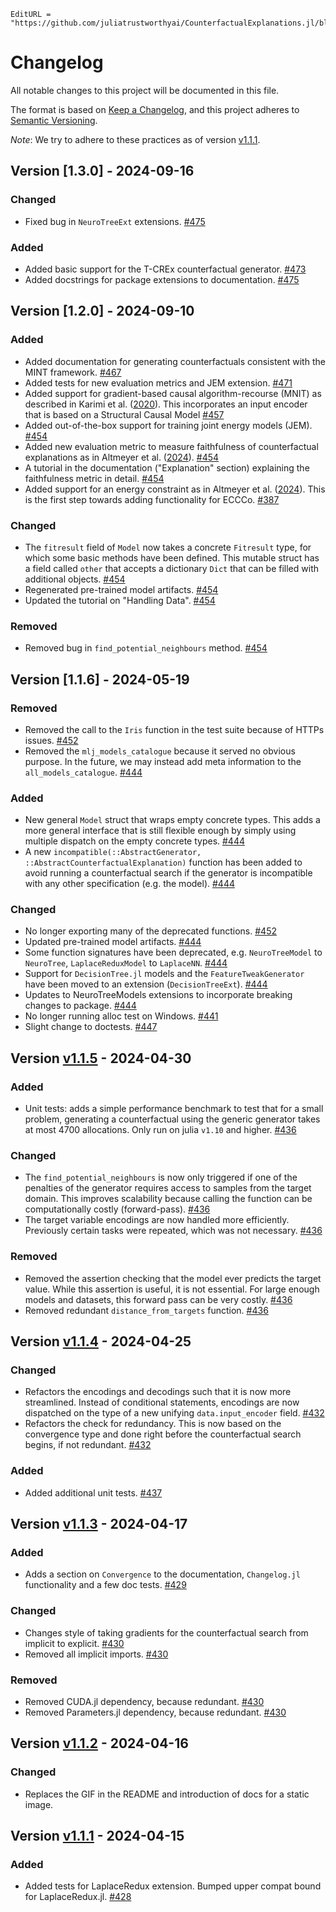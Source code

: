 ```@meta
EditURL = "https://github.com/juliatrustworthyai/CounterfactualExplanations.jl/blob/master/CHANGELOG.md"
```

# Changelog

All notable changes to this project will be documented in this file.

The format is based on [Keep a Changelog](https://keepachangelog.com/en/1.1.0/), and this project adheres to [Semantic Versioning](https://semver.org/spec/v2.0.0.html).

*Note*: We try to adhere to these practices as of version [v1.1.1](https://github.com/juliatrustworthyai/CounterfactualExplanations.jl/releases/tag/v1.1.1).

## Version [1.3.0] - 2024-09-16

### Changed

- Fixed bug in `NeuroTreeExt` extensions. [#475](https://github.com/juliatrustworthyai/CounterfactualExplanations.jl/issues/475)

### Added

- Added basic support for the T-CREx counterfactual generator. [#473](https://github.com/juliatrustworthyai/CounterfactualExplanations.jl/issues/473)
- Added docstrings for package extensions to documentation. [#475](https://github.com/juliatrustworthyai/CounterfactualExplanations.jl/issues/475)

## Version [1.2.0] - 2024-09-10

### Added

- Added documentation for generating counterfactuals consistent with the MINT framework. [#467](https://github.com/juliatrustworthyai/CounterfactualExplanations.jl/issues/467)
- Added tests for new evaluation metrics and JEM extension. [#471](https://github.com/juliatrustworthyai/CounterfactualExplanations.jl/issues/471)
- Added support for gradient-based causal algorithm-recourse (MNIT) as described in Karimi et al. ([2020](https://scholar.google.com/citations?view_op=view_citation&hl=en&user=umI56k0AAAAJ&sortby=pubdate&citation_for_view=umI56k0AAAAJ:kNdYIx-mwKoC)). This incorporates an input encoder that is based on a Structural Causal Model  [#457](https://github.com/juliatrustworthyai/CounterfactualExplanations.jl/issues/457) 
- Added out-of-the-box support for training joint energy models (JEM). [#454](https://github.com/juliatrustworthyai/CounterfactualExplanations.jl/issues/454)
- Added new evaluation metric to measure faithfulness of counterfactual explanations as in Altmeyer et al. ([2024](https://scholar.google.com/scholar?cluster=3697701546144846732&hl=en&as_sdt=0,5)). [#454](https://github.com/juliatrustworthyai/CounterfactualExplanations.jl/issues/454)
- A tutorial in the documentation ("Explanation" section) explaining the faithfulness metric in detail. [#454](https://github.com/juliatrustworthyai/CounterfactualExplanations.jl/issues/454)
- Added support for an energy constraint as in Altmeyer et al. ([2024](https://scholar.google.com/scholar?cluster=3697701546144846732&hl=en&as_sdt=0,5)). This is the first step towards adding functionality for ECCCo. [#387](https://github.com/juliatrustworthyai/CounterfactualExplanations.jl/issues/387) 
  
### Changed

- The `fitresult` field of `Model` now takes a concrete `Fitresult` type, for which some basic methods have been defined. This mutable struct has a field called `other` that accepts a dictionary `Dict` that can be filled with additional objects. [#454](https://github.com/juliatrustworthyai/CounterfactualExplanations.jl/issues/454)
- Regenerated pre-trained model artifacts. [#454](https://github.com/juliatrustworthyai/CounterfactualExplanations.jl/issues/454)
- Updated the tutorial on "Handling Data". [#454](https://github.com/juliatrustworthyai/CounterfactualExplanations.jl/issues/454)

### Removed

- Removed bug in `find_potential_neighbours` method. [#454](https://github.com/juliatrustworthyai/CounterfactualExplanations.jl/issues/454)

## Version [1.1.6] - 2024-05-19

### Removed

- Removed the call to the `Iris` function in the test suite because of HTTPs issues. [#452](https://github.com/juliatrustworthyai/CounterfactualExplanations.jl/issues/452)
- Removed the `mlj_models_catalogue` because it served no obvious purpose. In the future, we may instead add meta information to the `all_models_catalogue`. [#444](https://github.com/juliatrustworthyai/CounterfactualExplanations.jl/issues/444)

### Added

- New general `Model` struct that wraps empty concrete types. This adds a more general interface that is still flexible enough by simply using multiple dispatch on the empty concrete types. [#444](https://github.com/juliatrustworthyai/CounterfactualExplanations.jl/issues/444)
- A new `incompatible(::AbstractGenerator, ::AbstractCounterfactualExplanation)` function has been added to avoid running a counterfactual search if the generator is incompatible with any other specification (e.g. the model). [#444](https://github.com/juliatrustworthyai/CounterfactualExplanations.jl/issues/444)

### Changed

- No longer exporting many of the deprecated functions. [#452](https://github.com/juliatrustworthyai/CounterfactualExplanations.jl/issues/452)
- Updated pre-trained model artifacts. [#444](https://github.com/juliatrustworthyai/CounterfactualExplanations.jl/issues/444)
- Some function signatures have been deprecated, e.g. `NeuroTreeModel` to `NeuroTree`, `LaplaceReduxModel` to `LaplaceNN`. [#444](https://github.com/juliatrustworthyai/CounterfactualExplanations.jl/issues/444)
- Support for `DecisionTree.jl` models and the `FeatureTweakGenerator` have been moved to an extension (`DecisionTreeExt`). [#444](https://github.com/juliatrustworthyai/CounterfactualExplanations.jl/issues/444)
- Updates to NeuroTreeModels extensions to incorporate breaking changes to package. [#444](https://github.com/juliatrustworthyai/CounterfactualExplanations.jl/issues/444)
- No longer running alloc test on Windows. [#441](https://github.com/juliatrustworthyai/CounterfactualExplanations.jl/issues/441)
- Slight change to doctests. [#447](https://github.com/juliatrustworthyai/CounterfactualExplanations.jl/issues/447)

## Version [v1.1.5](https://github.com/juliatrustworthyai/CounterfactualExplanations.jl/releases/tag/v1.1.5) - 2024-04-30

### Added 

- Unit tests: adds a simple performance benchmark to test that for a small problem, generating a counterfactual using the generic generator takes at most 4700 allocations. Only run on julia `v1.10` and higher. [#436](https://github.com/juliatrustworthyai/CounterfactualExplanations.jl/issues/436)

### Changed

- The `find_potential_neighbours` is now only triggered if one of the penalties of the generator requires access to samples from the target domain. This improves scalability because calling the function can be computationally costly (forward-pass). [#436](https://github.com/juliatrustworthyai/CounterfactualExplanations.jl/issues/436) 
- The target variable encodings are now handled more efficiently. Previously certain tasks were repeated, which was not necessary. [#436](https://github.com/juliatrustworthyai/CounterfactualExplanations.jl/issues/436)

### Removed

- Removed the assertion checking that the model ever predicts the target value. While this assertion is useful, it is not essential. For large enough models and datasets, this forward pass can be very costly. [#436](https://github.com/juliatrustworthyai/CounterfactualExplanations.jl/issues/436)
- Removed redundant `distance_from_targets` function. [#436](https://github.com/juliatrustworthyai/CounterfactualExplanations.jl/issues/436)

## Version [v1.1.4](https://github.com/juliatrustworthyai/CounterfactualExplanations.jl/releases/tag/v1.1.4) - 2024-04-25

### Changed

- Refactors the encodings and decodings such that it is now more streamlined. Instead of conditional statements, encodings are now dispatched on the type of a new unifying `data.input_encoder` field. [#432](https://github.com/juliatrustworthyai/CounterfactualExplanations.jl/issues/432)
- Refactors the check for redundancy. This is now based on the convergence type and done right before the counterfactual search begins, if not redundant. [#432](https://github.com/juliatrustworthyai/CounterfactualExplanations.jl/issues/432)

### Added

- Added additional unit tests. [#437](https://github.com/juliatrustworthyai/CounterfactualExplanations.jl/issues/437)

## Version [v1.1.3](https://github.com/juliatrustworthyai/CounterfactualExplanations.jl/releases/tag/v1.1.3) - 2024-04-17

### Added

- Adds a section on `Convergence` to the documentation, `Changelog.jl` functionality and a few doc tests. [#429](https://github.com/juliatrustworthyai/CounterfactualExplanations.jl/issues/429)

### Changed

- Changes style of taking gradients for the counterfactual search from implicit to explicit. [#430](https://github.com/juliatrustworthyai/CounterfactualExplanations.jl/issues/430)
- Removed all implicit imports. [#430](https://github.com/juliatrustworthyai/CounterfactualExplanations.jl/issues/430)

### Removed 

- Removed CUDA.jl dependency, because redundant. [#430](https://github.com/juliatrustworthyai/CounterfactualExplanations.jl/issues/430)
- Removed Parameters.jl dependency, because redundant. [#430](https://github.com/juliatrustworthyai/CounterfactualExplanations.jl/issues/430)

## Version [v1.1.2](https://github.com/juliatrustworthyai/CounterfactualExplanations.jl/releases/tag/v1.1.2) - 2024-04-16

### Changed

- Replaces the GIF in the README and introduction of docs for a static image. 

## Version [v1.1.1](https://github.com/juliatrustworthyai/CounterfactualExplanations.jl/releases/tag/v1.1.1) - 2024-04-15

### Added

- Added tests for LaplaceRedux extension. Bumped upper compat bound for LaplaceRedux.jl. [#428](https://github.com/juliatrustworthyai/CounterfactualExplanations.jl/issues/428)


